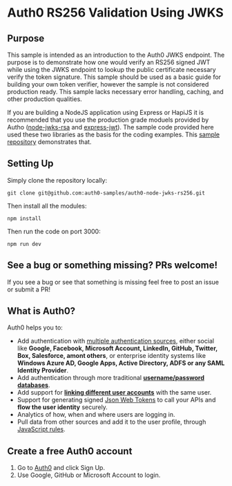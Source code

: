# Auth0 RS256 Validation Using JWKS

## Purpose

This sample is intended as an introduction to the Auth0 JWKS endpoint.  The purpose is to demonstrate how one would verify an RS256 signed JWT while using the JWKS endpoint to lookup the public certificate necessary verify the token signature.  This sample should be used as a basic guide for building your own token verifier, however the sample is not considered production ready.  This sample lacks necessary error handling, caching, and other production qualities.

If you are building a NodeJS application using Express or HapiJS it is recommended that you use the production grade moduels provided by Autho ([node-jwks-rsa](https://github.com/auth0/node-jwks-rsa) and [express-jwt](https://github.com/auth0/express-jwt)).  The sample code provided here used these two libraries as the basis for the coding examples.  This [sample repository](https://github.com/sgmeyer/auth0-rs256-verification) demonstrates that.

## Setting Up

Simply clone the repository locally:

```
git clone git@github.com:auth0-samples/auth0-node-jwks-rs256.git
```

Then install all the modules:

```
npm install
```

Then run the code on port 3000:

```
npm run dev
```

## See a bug or something missing?  PRs welcome!

If you see a bug or see that something is missing feel free to post an issue or submit a PR!

## What is Auth0?

Auth0 helps you to:

* Add authentication with [multiple authentication sources](https://docs.auth0.com/identityproviders), either social like **Google, Facebook, Microsoft Account, LinkedIn, GitHub, Twitter, Box, Salesforce, amont others**, or enterprise identity systems like **Windows Azure AD, Google Apps, Active Directory, ADFS or any SAML Identity Provider**.
* Add authentication through more traditional **[username/password databases](https://docs.auth0.com/mysql-connection-tutorial)**.
* Add support for **[linking different user accounts](https://docs.auth0.com/link-accounts)** with the same user.
* Support for generating signed [Json Web Tokens](https://docs.auth0.com/jwt) to call your APIs and **flow the user identity** securely.
* Analytics of how, when and where users are logging in.
* Pull data from other sources and add it to the user profile, through [JavaScript rules](https://docs.auth0.com/rules).

## Create a free Auth0 account

1. Go to [Auth0](https://auth0.com/signup) and click Sign Up.
2. Use Google, GitHub or Microsoft Account to login.
